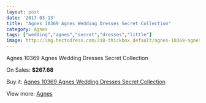 ```yaml
---
layout: post
date: '2017-03-13'
title: "Agnes 10369 Agnes Wedding Dresses Secret Collection"
category: Agnes
tags: ["wedding","agnes","secret","dresses","little"]
image: http://img.hectodress.com/318-thickbox_default/agnes-10369-agnes-wedding-dresses-secret-collection.jpg
---
```

Agnes 10369 Agnes Wedding Dresses Secret Collection

On Sales: **$267.68**
<a href="https://www.hectodress.com/agnes/180-agnes-10369-agnes-wedding-dresses-secret-collection.html"><amp-img layout="responsive" width="600" height="600" src="//img.hectodress.com/318-thickbox_default/agnes-10369-agnes-wedding-dresses-secret-collection.jpg" alt="Agnes 10369 Agnes Wedding Dresses Secret Collection 0" /></a>

Buy it: [Agnes 10369 Agnes Wedding Dresses Secret Collection](https://www.hectodress.com/agnes/180-agnes-10369-agnes-wedding-dresses-secret-collection.html "Agnes 10369 Agnes Wedding Dresses Secret Collection")

View more: [Agnes](https://www.hectodress.com/6-agnes "Agnes")